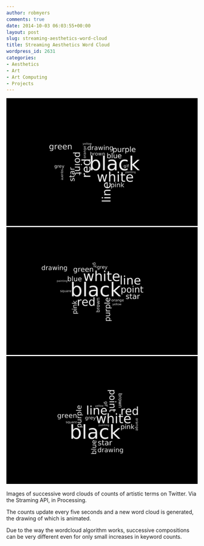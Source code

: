 ```yaml
---
author: robmyers
comments: true
date: 2014-10-03 06:03:55+00:00
layout: post
slug: streaming-aesthetics-word-cloud
title: Streaming Aesthetics Word Cloud
wordpress_id: 2631
categories:
- Aesthetics
- Art
- Art Computing
- Projects
---
```


[![cloud3](/assets/2014/10/cloud3.png)](/assets/2014/10/cloud3.png)
[![cloud2](/assets/2014/10/cloud2.png)](/assets/2014/10/cloud2.png)
[![cloud1](/assets/2014/10/cloud1.png)](/assets/2014/10/cloud1.png)

Images of successive word clouds of counts of artistic terms on Twitter. Via the Straming API, in Processing.

The counts update every five seconds and a new word cloud is generated, the drawing of which is animated.

Due to the way the wordcloud algorithm works, successive compositions can be very different even for only small increases in keyword counts.
